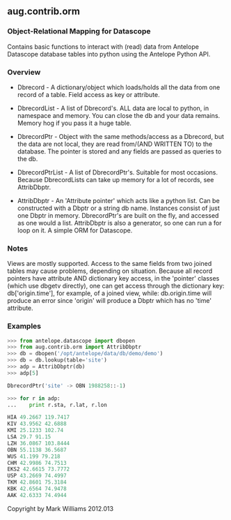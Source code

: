 ## aug.contrib.orm
### Object-Relational Mapping for Datascope

Contains basic functions to interact with (read) data from Antelope Datascope database tables into python using the Antelope Python API.

### Overview

* Dbrecord - A dictionary/object which loads/holds all the data from one record of a table. Field access as key or attribute.

* DbrecordList - A list of Dbrecord's. ALL data are local to python, in namespace and memory. You can close the db and your data remains. Memory hog if you pass it a huge table.

* DbrecordPtr - Object with the same methods/access as a Dbrecord, but the data are not local, they are read from/(AND WRITTEN TO) to the database. The pointer is stored and any fields are passed as queries to the db.

* DbrecordPtrList - A list of DbrecordPtr's. Suitable for most occasions. Because DbrecordLists can take up memory for a lot of records, see AttribDbptr.

* AttribDbptr - An 'Attribute pointer' which acts like a python list. Can be constructed with a Dbptr or a string db name. Instances consist of just one Dbptr in memory. DbrecordPtr's are built on the fly, and accessed as one would a list. AttribDbptr is also a generator, so one can run a for loop on it. A simple ORM for Datascope.

### Notes
Views are mostly supported. Access to the same fields from two joined tables may cause problems, depending on situation. Because all record pointers have attribute AND dictionary key access, in the 'pointer' classes (which use dbgetv directly), one can get access through the dictionary key: db['origin.time'], for example, of a joined view, while: db.origin.time will produce an error since 'origin' will produce a Dbptr which has no 'time' attribute.

### Examples
```python
>>> from antelope.datascope import dbopen
>>> from aug.contrib.orm import AttribDbptr
>>> db = dbopen('/opt/antelope/data/db/demo/demo')
>>> db = db.lookup(table='site')
>>> adp = AttribDbptr(db)
>>> adp[5]

DbrecordPtr('site' -> OBN 1988258::-1)

>>> for r in adp:
...    print r.sta, r.lat, r.lon

HIA 49.2667 119.7417
KIV 43.9562 42.6888
KMI 25.1233 102.74
LSA 29.7 91.15
LZH 36.0867 103.8444
OBN 55.1138 36.5687
WUS 41.199 79.218
CHM 42.9986 74.7513
EKS2 42.6615 73.7772
USP 43.2669 74.4997
TKM 42.8601 75.3184
KBK 42.6564 74.9478
AAK 42.6333 74.4944
```

Copyright by Mark Williams 2012.013

